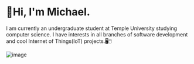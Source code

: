 # 👋Hi, I'm Michael.
I am currently an undergraduate student at Temple University studying computer science. I have interests in all branches of software development and cool Internet of Things(IoT) projects.🖥🖱




![image](https://user-images.githubusercontent.com/89660661/152406690-8bdb247b-4f7e-4df0-92ea-7102ea82a063.png)

